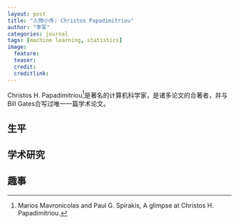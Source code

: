 ```yaml
---
layout: post
title: "人物小传: Christos Papadimitriou"
author: "李军"
categories: journal
tags: [machine learning, statistics]
image:
  feature: 
  teaser: 
  credit:
  creditlink:
---
```


Christos H. Papadimitriou[^1]是著名的计算机科学家，是诸多论文的合著者，并与Bill Gates合写过唯一一篇学术论文。

## 生平

## 学术研究

## 趣事

[^1]: Marios Mavronicolas and Paul G. Spirakis, A glimpse at Christos H. Papadimitriou.